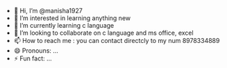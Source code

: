 
- 👋 Hi, I’m @manisha1927
- 👀 I’m interested in learning anything new
- 🌱 I’m currently learning c language
- 💞️ I’m looking to collaborate on c language and ms office, excel
- 📫 How to reach me : you can contact directcly to my num 8978334889
- 😄 Pronouns: ...
- ⚡ Fun fact: ...

<!---
manisha1927/manisha1927 is a ✨ special ✨ repository because its `README.md` (this file) appears on your GitHub profile.
You can click the Preview link to take a look at your changes.
--->
